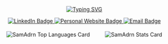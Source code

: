 <p align="center">
  <a href="https://git.io/typing-svg" target="_blank"><img src="http://readme-typing-svg.herokuapp.com?font=Consolas&size=30&duration=2000&pause=1000&color=F7872F&center=true&vCenter=true&width=435&height=50&lines=I'm+Samuel+Kosasih;Welcome+to+my+GitHub" alt="Typing SVG" /></a>
</p>

<div align="center">
  <a href="https://www.linkedin.com/in/samkosasih/" target="_blank">
    <img src="https://img.shields.io/badge/LinkedIn-blue?style=for-the-badge&logo=linkedin&logoColor=white" alt="LinkedIn Badge"/>
  </a>
  <a href="https://samadrn.github.io/ePortfolio/" target="_blank">
    <img src="https://img.shields.io/badge/Personal%20Website-orange?style=for-the-badge" alt="Personal Website Badge"/>
  </a>
  <a href="mailto:samadrianko@gmail.com" target="_blank">
    <img src="https://img.shields.io/badge/Email%20Me-red?style=for-the-badge&logo=gmail&logoColor=white" alt="Email Badge"/>
  </a>
</div>

<br>

<div align="center">
  <img align="center" src="https://github-readme-stats.vercel.app/api/top-langs?username=SamAdrn&theme=default&title_color=ff8300&text_color=f0f0f0&bg_color=0E1117&hide_border=true&hide_progress=true&langs_count=10&custom_title=Languages%20%20Used&hide=CSS,Shell" alt="SamAdrn Top Languages Card" />
  &nbsp;&nbsp;&nbsp;&nbsp;&nbsp;&nbsp;&nbsp;&nbsp;
  <img align="center" src="https://github-readme-stats.vercel.app/api?username=samadrn&hide_border=true&bg_color=0E1117&title_color=ff8300&text_color=f0f0f0&include_all_commits=true&show_icons=true&icon_color=fbb040&hide=stars,contribs&custom_title=My%20GitHub%20Stats" alt="SamAdrn Stats Card" />
</div>

